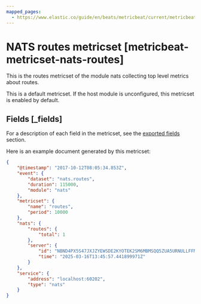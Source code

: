 ```yaml
---
mapped_pages:
  - https://www.elastic.co/guide/en/beats/metricbeat/current/metricbeat-metricset-nats-routes.html
---
```


<!-- This file is generated! See scripts/mage/docs_collector.go -->

# NATS routes metricset [metricbeat-metricset-nats-routes]

This is the routes metricset of the module nats collecting top level metrics about routes.

This is a default metricset. If the host module is unconfigured, this metricset is enabled by default.

## Fields [_fields]

For a description of each field in the metricset, see the [exported fields](/reference/metricbeat/exported-fields-nats.md) section.

Here is an example document generated by this metricset:

```json
{
    "@timestamp": "2017-10-12T08:05:34.853Z",
    "event": {
        "dataset": "nats.routes",
        "duration": 115000,
        "module": "nats"
    },
    "metricset": {
        "name": "routes",
        "period": 10000
    },
    "nats": {
        "routes": {
            "total": 1
        },
        "server": {
            "id": "NBND4PX5S47JXJZYEWSDE2KYOTEK2SM6MBMSQQ5ZUA5URNULLFFMTFJH",
            "time": "2025-03-16T13:45:57.441899971Z"
        }
    },
    "service": {
        "address": "localhost:60202",
        "type": "nats"
    }
}
```
